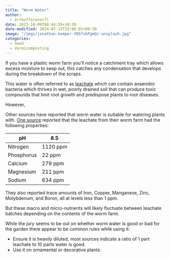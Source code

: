 ```yaml
---
title: "Worm Water"
author:
  - errbufferoverfl
date: 2023-10-09T08:44:55+10:30
date-modified: 2024-07-13T23:06:01+09:30
image: "/imgs/jonathan-kemper-YD5TvbPgmQc-unsplash.jpg"
categories:
  - Seed
  - Vermicomposting
---
```


If you have a plastic worm farm you'll notice a catchment tray which allows excess moisture to seep out, this catches any condensation that develops during the breakdown of the scraps.

This water is often referred to as [leachate](leachate.md) which can contain anaerobic bacteria which thrives in wet, poorly drained soil that can produce toxic compounds that limit root growth and predispose plants to root diseases.

However,

Other sources have reported that worm water is suitable for watering plants with. [One source](https://gardenprofessors.com/whats-in-the-worm-juice/) reported that the leachate from their worm farm had the following properties:

| pH         | 8.5      |
|------------|----------|
| Nitrogen   | 1120 ppm |
| Phosphorus | 22 ppm   |
| Calcium    | 279 ppm  |
| Magnesium  | 211 ppm  |
| Sodium     | 634 ppm  |

They also reported trace amounts of Iron, Copper, Manganese, Zinc, Molybdenum, and Boron, all at levels less than 1 ppm.

But these macro and micro-nutrients will likely fluctuate between leachate batches depending on the contents of the worm farm.

While the jury seems to be out on whether worm water is good or bad for the garden there appear to be common rules while using it: 

- Ensure it is heavily diluted, most sources indicate a ratio of 1 part leachate to 10 parts water is good. 
- Use it on ornamental or decorative plants.
